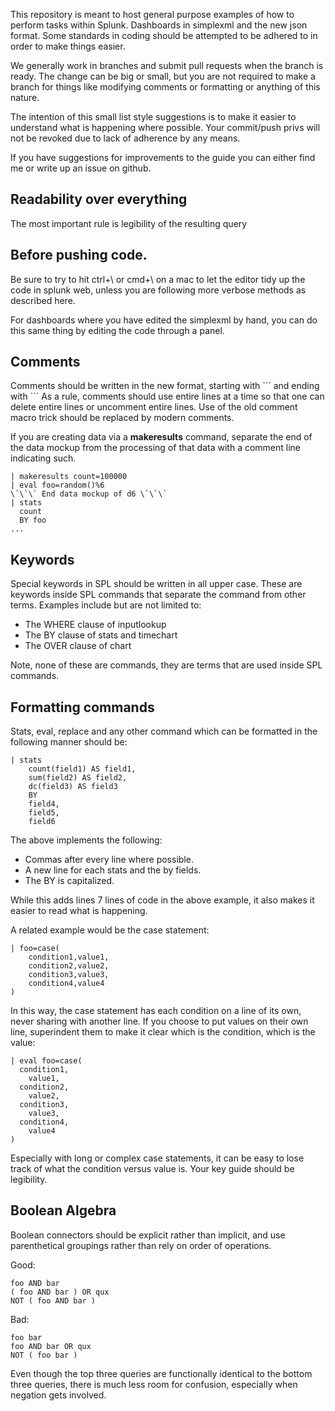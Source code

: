 This repository is meant to host general purpose examples of how to perform tasks within Splunk. Dashboards in simplexml and the new json format. Some standards in coding should be attempted to be adhered to in order to make things easier.

We generally work in branches and submit pull requests when the branch is ready. The change can be big or small, but you are not required to make a branch for things like modifying comments or formatting or anything of this nature.

The intention of this small list style suggestions is to make it easier to understand what is happening where possible. Your commit/push privs will not be revoked due to lack of adherence by any means.

If you have suggestions for improvements to the guide you can either find me or write up an issue on github.

## Readability over everything
The most important rule is legibility of the resulting query

## Before pushing code.
Be sure to try to hit ctrl+\ or cmd+\ on a mac to let the editor tidy up the code in splunk web, unless you are following
more verbose methods as described here.

For dashboards where you have edited the simplexml by hand, you can do this same thing by editing the code through a panel.

## Comments
Comments should be written in the new format, starting with \`\`\` and ending with \`\`\`  As a rule, comments should use 
entire lines at a time so that one can delete entire lines or uncomment entire lines.  Use of the old comment macro trick
should be replaced by modern comments.

If you are creating data via a **makeresults** command, separate the end of the data mockup from the processing of that data
with a comment line indicating such.

```
| makeresults count=100000
| eval foo=random()%6
\`\`\` End data mockup of d6 \`\`\`
| stats 
  count 
  BY foo
...
```

## Keywords
Special keywords in SPL should be written in all upper case.  These are keywords inside SPL commands that separate the command from other terms.  Examples include but are not limited to:

- The WHERE clause of inputlookup
- The BY clause of stats and timechart
- The OVER clause of chart

Note, none of these are commands, they are terms that are used inside SPL commands.

## Formatting commands
Stats, eval, replace and any other command which can be formatted in the following manner should be:

```
| stats
    count(field1) AS field1,
    sum(field2) AS field2,
    dc(field3) AS field3
    BY
    field4,
    field5,
    field6
```

The above implements the following:

- Commas after every line where possible.
- A new line for each stats and the by fields.
- The BY is capitalized.

While this adds lines 7 lines of code in the above example, it also makes it easier to read what is happening.

A related example would be the case statement:

```
| foo=case(
    condition1,value1,
    condition2,value2,
    condition3,value3,
    condition4,value4
)
```

In this way, the case statement has each condition on a line of its own, never
sharing with another line.  If you choose to put values on their own line,
superindent them to make it clear which is the condition, which is the value:

```
| eval foo=case(
  condition1,
    value1,
  condition2,
    value2,
  condition3,
    value3,
  condition4,
    value4
)
```
Especially with long or complex case statements, it can be easy to lose track
of what the condition versus value is.  Your key guide should be legibility.

## Boolean Algebra

Boolean connectors should be explicit rather than implicit, and use parenthetical groupings rather than rely on order
of operations.

Good:

```
foo AND bar
( foo AND bar ) OR qux
NOT ( foo AND bar )
```

Bad:

```
foo bar
foo AND bar OR qux
NOT ( foo bar )
```

Even though the top three queries are functionally identical to the bottom three queries, there is much less room for confusion, especially when negation gets involved.  